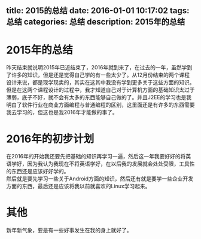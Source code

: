 title: 2015的总结
date: 2016-01-01 10:17:02
tags: 总结
categories: 总结
description: 2015年的总结
---
# 2015年的总结
昨天结束就说明2015年已近结束了，2016年就到来了，在过去的一年，虽然学到了许多的知识，但是还是觉得自己学的有一些太少了。从12月份结束的两个课程设计来说，都是现学现卖的，其实在这其中我没有学到更多关于这些方面的知识。但是在这两个课程设计的过程中，我才知道自己对于计算机方面的基础知识太过于薄弱，底子不好，就不会有太多的东西能够自己做的了。并且J2EE的学习也是我明白了软件行业在商业方面编程与普通编程的区别，这里面还是有许多的东西需要我去学习的，但这也是我2016年才能做的事了。

# 2016年的初步计划
在2016年的开始我还要先把基础的知识再学习一遍，然后这一年我要好好的将英语学好，因为我认为我现在不将英语学好，在以后我的发展就会处处受限，工具性的东西还是应该好好学的。  
然后就是要先学习一些关于Android方面的知识，然后还有就是要学一些企业开发方面的东西，最后还是应该将我以前就喜欢的Linux学习起来。

# 其他
  新年新气象，要是有一些好事发生在我的身上就好了。
